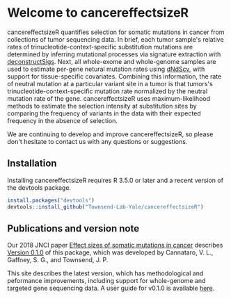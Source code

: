 # Welcome to cancereffectsizeR
cancereffectsizeR quantifies selection for somatic mutations in cancer from collections of tumor sequencing data. In brief, each tumor sample's relative rates of trinucleotide-context-specific substitution mutations are determined by inferring mutational processes via signature extraction with [deconstructSigs](https://github.com/raerose01/deconstructSigs). Next, all whole-exome and whole-genome samples are used to estimate per-gene netural mutation rates using [dNdScv](https://github.com/im3sanger/dndscv), with support for tissue-specific covariates. Combining this information, the rate of neutral mutation at a particular variant site in a tumor is that tumors's trinucleotide-context-specific mutation rate normalized by the neutral mutation rate of the gene. cancereffectsizeR uses maximum-likelihood methods to estimate the selection intensity at substitution sites by comparing the frequency of variants in the data with their expected frequency in the absence of selection.

We are continuing to develop and improve cancereffectsizeR, so please don't hesitate to contact us with any questions or suggestions.

## Installation
Installing cancereffectsizeR requires R 3.5.0 or later and a recent version of the devtools package.
```R
install.packages("devtools")
devtools::install_github("Townsend-Lab-Yale/cancereffectsizeR")
```

## Publications and version note
Our 2018 JNCI paper [Effect sizes of somatic mutations in cancer](https://doi.org/10.1093/jnci/djy168) describes [Version 0.1.0](https://github.com/Townsend-Lab-Yale/cancereffectsizeR/releases/tag/0.1.0) of this package, which was developed by Cannataro, V. L., Gaffney, S. G., and Townsend, J. P. 

This site describes the latest version, which has methodological and peformance improvements, including support for whole-genome and targeted gene sequencing data. A user guide for v0.1.0 is available [here](https://github.com/Townsend-Lab-Yale/cancereffectsizeR/blob/master/user_guide/cancereffectsizeR_user_guide.md).







